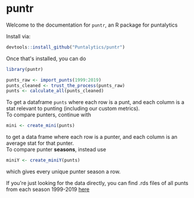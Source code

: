 # puntr

Welcome to the documentation for `puntr`, an R package for puntalytics

Install via:
```R
devtools::install_github("Puntalytics/puntr")
```
Once that's installed, you can do
```R
library(puntr)

punts_raw <- import_punts(1999:2019)
punts_cleaned <- trust_the_process(punts_raw)
punts <- calculate_all(punts_cleaned)
```
To get a dataframe `punts` where each row is a punt, and each column is a stat relevant to punting (including our custom metrics).  
To compare punters, continue with
```R
mini <- create_mini(punts)
```
to get a data frame where each row is a punter, and each column is an average stat for that punter.  
To compare punter **seasons**, instead use
```R
miniY <- create_miniY(punts)
```
which gives every unique punter season a row.  

If you're just looking for the data directly, you can find .rds files of all punts from each season 1999-2019 [here](https://github.com/Puntalytics/puntr-data/tree/master/data)
